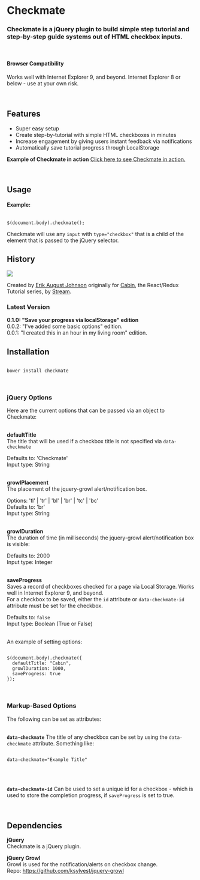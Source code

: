 <h1>Checkmate</h1>

<h3>Checkmate is a jQuery plugin to build simple step tutorial and step-by-step guide systems out of HTML checkbox inputs.</h3>

<br />
<h4>Browser Compatibility</h4>
<p>Works well with Internet Explorer 9, and beyond. Internet Explorer 8 or below - use at your own risk.</p>

<br />
<h2>Features</h2>

<ul>
<li>Super easy setup</li>
<li>Create step-by-tutorial with simple HTML checkboxes in minutes</li>
<li>Increase engagement by giving users instant feedback via notifications</li>
<li>Automatically save tutorial progress through LocalStorage</li>
</ul>

<strong>Example of Checkmate in action</strong> <a href="http://blog.getstream.io/cabin-react-redux-example-app-introduction/" target="_blank">Click here to see Checkmate in action.</a>

<br />
<h2>Usage</h2>

<h4>Example:</h4>

<pre><code>
$(document.body).checkmate();
</code></pre>

Checkmate will use any <code>input</code> with <code>type="checkbox"</code> that is a child of the element that is 
passed to the jQuery selector.

<h2>History</h2>

<img src="http://blog.getstream.io/wp-content/uploads/2016/06/Stream-Blue-Logo-.png" />

Created by <a href="http://www.erikaugust.com" target="_blank">Erik August Johnson</a> originally for <a href="http://cabin.getstream.io" target="_blank">Cabin</a>, the React/Redux Tutorial series, by <a href="https://getstream.io" target="_blank">Stream</a>.

<h3>Latest Version</h3>
<strong>0.1.0: "Save your progress via localStorage" edition</strong><br />
0.0.2: "I've added some basic options" edition.<br />
0.0.1: "I created this in an hour in my living room" edition.

<br />
<h2>Installation</h2>

<pre><code>
bower install checkmate
</code></pre>


<br />
<h3>jQuery Options</h3>

Here are the current options that can be passed via an object to Checkmate:

<br />
<strong>defaultTitle</strong><br />
The title that will be used if a checkbox title is not specified via <code>data-checkmate</code><br />

Defaults to: 'Checkmate'<br />
Input type: String<br />

<br />
<strong>growlPlacement</strong><br />
The placement of the jquery-growl alert/notification box.<br />

Options: 'tl' | 'tr' | 'bl' | 'br' | 'tc' | 'bc'<br />
Defaults to: 'br'<br />
Input type: String<br />

<br />
<strong>growlDuration</strong><br />
The duration of time (in milliseconds) the jquery-growl alert/notification box is visible:<br />

Defaults to: 2000<br />
Input type: Integer<br />

<br />
<strong>saveProgress</strong></br />
Saves a record of checkboxes checked for a page via Local Storage. Works well in Internet Explorer 9, and beyond.

<br />
For a checkbox to be saved, either the <code>id</code> attribute or <code>data-checkmate-id</code> attribute must be set for the checkbox.<br />

Defaults to: <code>false</code><br />
Input type: Boolean (True or False)<br />

<br />
An example of setting options:
<pre><code>
$(document.body).checkmate({
  defaultTitle: "Cabin",
  growlDuration: 1000,
  saveProgress: true
});
</code></pre>


<br />
<h3>Markup-Based Options</h3>

The following can be set as attributes:

<br />
<strong><code>data-checkmate</code></strong>
The title of any checkbox can be set by using the <code>data-checkmate</code> attribute. Something like:

<pre><code>
data-checkmate="Example Title"
</code></pre>

<br /><br />

<strong><code>data-checkmate-id</code></strong>
Can be used to set a unique id for a checkbox - which is used to store the completion progress, if <code>saveProgress</code> is set to true.

<br />
<h2>Dependencies</h2>

<strong>jQuery</strong><br />
Checkmate is a jQuery plugin.

<strong>jQuery Growl</strong><br />
Growl is used for the notification/alerts on checkbox change.<br />
Repo: https://github.com/ksylvest/jquery-growl